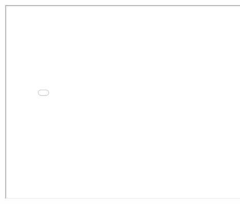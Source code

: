 <iframe src="/https://public.tableau.com/app/profile/sari.saldi/viz/KingCountyHouseSales_16932770524510/KingCountyHouseSales" width="800" height="600"></iframe>
